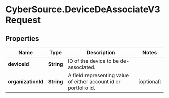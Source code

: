 # CyberSource.DeviceDeAssociateV3Request

## Properties
Name | Type | Description | Notes
------------ | ------------- | ------------- | -------------
**deviceId** | **String** | ID of the device to be de-associated. | 
**organizationId** | **String** | A field representing value of either account id or portfolio id. | [optional] 


